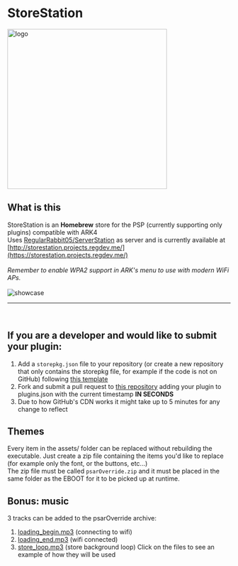 
# StoreStation
<img height="360" alt="logo" src="https://github.com/user-attachments/assets/b7d3deee-d808-475e-aa1d-30ee113b01ef" />

## What is this

StoreStation is an **Homebrew** store for the PSP (currently supporting only plugins) compatible with ARK4 <br>
Uses [RegularRabbit05/ServerStation](https://github.com/RegularRabbit05/ServerStation) as server and is currently available at [http://storestation.projects.regdev.me/](https://storestation.projects.regdev.me/) <br>
<br>
_Remember to enable WPA2 support in ARK's menu to use with modern WiFi APs._ <br>
<br>
![showcase](https://github.com/user-attachments/assets/ccf25030-1d77-4016-a385-48761a959cd0)

---

<br>

## If you are a developer and would like to submit your plugin:
1. Add a `storepkg.json` file to your repository (or create a new repository that only contains the storepkg file, for example if the code is not on GitHub) following [this template](https://github.com/StoreStation/templatePluginPkg/blob/main/storepkg.json)
2. Fork and submit a pull request to [this repository](https://github.com/StoreStation/StoreData) adding your plugin to plugins.json with the current timestamp **IN SECONDS**
3. Due to how GitHub's CDN works it might take up to 5 minutes for any change to reflect

## Themes
Every item in the assets/ folder can be replaced without rebuilding the executable. Just create a zip file containing the items you'd like to replace (for example only the font, or the buttons, etc...) <br>
The zip file must be called `psarOverride.zip` and it must be placed in the same folder as the EBOOT for it to be picked up at runtime.

## Bonus: music
3 tracks can be added to the psarOverride archive:
1. [loading_begin.mp3](https://youtu.be/GwNeuvnsSDE) (connecting to wifi)
2. [loading_end.mp3](https://www.youtube.com/watch?v=UExUcHEHu7Y&t=17s) (wifi connected)
3. [store_loop.mp3](https://youtu.be/t9jx504Wtk4) (store background loop)
Click on the files to see an example of how they will be used
